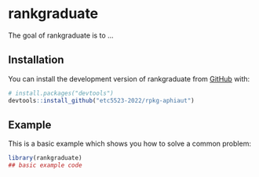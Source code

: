 
# rankgraduate

<!-- badges: start -->
<!-- badges: end -->

The goal of rankgraduate is to ...

## Installation

You can install the development version of rankgraduate from [GitHub](https://github.com/) with:

``` r
# install.packages("devtools")
devtools::install_github("etc5523-2022/rpkg-aphiaut")
```

## Example

This is a basic example which shows you how to solve a common problem:

``` r
library(rankgraduate)
## basic example code
```

